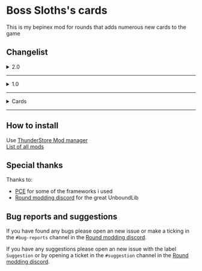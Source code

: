 # Boss Sloths's cards
This is my bepinex mod for rounds that adds numerous new cards to the game

## Changelist
<details>
<summary>2.0</summary>

- v2.0.1
    - Fixed pong double art and sometimes not spawning  
    

- v2.0.0
    - 40 new cards
        - Alpha
        - Attract
        - Boing
        - BoltAction
        - BulletProofBullets
        - CompactedShot
        - DrumMagazine
        - Eagle
        - EliteSneakers
        - FireHydrant
        - FlatpackMunitions
        - FoldableStock
        - FuturisticStock
        - GetOverHere
        - HazmatSuit
        - HigherCaliber
        - LeMonk
        - LongFallBoots
        - MorningCoffee
        - Omega
        - OverclockedFlywheels
        - Pong
        - Quadratics
        - RecyclingDay
        - Repel
        - RocketJump
        - RollingThunder
        - SawbladeBullets
        - SecondGun
        - SleightOfHand
        - Sloth
        - SluggishRounds
        - SpinningDeath
        - SplittingRounds
        - SpreadTheLove
        - SquiresArmor
        - ThisWayUp
        - UnderDog
        - Whale
        - WoodenStock
    - Many bugfixes and changes
</details>

---
<details>
<summary>1.0</summary>

- v1.1.1
    - New dependency ModdingUtils


- v1.1.0
    - New cards
        - No thanks
        - Give me another
        - Hit me baby one more time
        - Snap effect
        - Knights armor
        - Kings armor
        - Thorns
    - Hotfixes/Changes
        - Added back larcenist
        - Sneeze buffed
        - Fixed copycat and random confringo
    - Fancy text on "random" cards
    - Credits menu


- v1.0.3
    - Removed larcenist for now


- v1.0.2
    - Bugfixes
        - Fixed larcenist and copycat could grab cards from previous round(Thanks Pykess for reporting this)
        - Fixed larcenist removing effects of some cards


- v1.0.1
    - Bugfixes
        - Fixed random confringo with deathmatch(Thanks TimeToGrind for reporting this)
        - Fixed Copycat and Larcenist with deathmatch


- v1.0.0
    - New cards
        - Mom get the camera
        - Random confringo
        - Larcenist
        - Copycat

    - Changes and bugfixes
        - Sneeze bullets no longer collide

---
- v0.1.0 First ThunderStore release
- v0.1.1 Splitted BSM to BSC and BST
- v0.1.2 Fixed bug where custom cards where not loaded
- v0.1.3 Fixed double jump
- v0.1.4 New dependency CardchoiceSpawnUniqueCardPatch

</details>

---
<details>
<summary>Cards</summary>

## Cards

---
### Copycat
Common card

Copy a random valid card from a random enemy

---
### Double jump
Common card  

Gives you the ability to double jump

---
### Give me another
Common card

Clone a random valid card you have

---
### Hit me baby one more time
Common card

Every second you take 10% damage, but when you get below 30% health you get all damage this card had done back(since last heal)

---
### Kings armor
Rare card

Gives you a set of regenerating kings armor to protect you from damage

---
### Knights armor
Uncommon card

Gives you a set of regenerating knight armor to protect you from damage

---
### Larcenist
Uncommon card

Steal the most recent valid card of a random enemy

---
### Mom get the camera
Common card

Do a 360 every 2s to get a boost

---
### No thanks
Uncommon card

Replace your most recent card with a random card

---
### Random confringo
Common card

Randomly explodes a part of the map every round after 5s

---
### Snap effect
Rare card

Randomly explodes a part of the map every 7s

---
### Sneeze
Rare card  

Makes you sneeze your bullet

---
### Thorns
Uncommon card

The enemy that hits you takes 20% of damage done to you

---
### Yang
Uncommon card  

Ups block stats

---
### Yeetus
Common card  

Gives some gun knockback

---
### Yin
Uncommon card  

Ups gun stats

---
### YingYang
Rare card  

Ups most stats  

---
##This list has not yet been updated

</details>

---
## How to install
Use [ThunderStore Mod manager](https://rounds.thunderstore.io/package/BossSloth/BSC/)  
[List of all mods](https://rounds.thunderstore.io/)

## Special thanks
Thanks to:
- [PCE](https://github.com/pdcook/PCE) for some of the frameworks i used 
- [Round modding discord](https://discord.gg/zUtsjXWeWk) for the great UnboundLib

## Bug reports and suggestions
If you have found any bugs please open an new issue or make a ticking in the `#bug-reports` channel in the [Round modding discord](https://discord.gg/zUtsjXWeWk).  
  
If you have any suggestions please open an new issue with the label `Suggestion` or by opening a ticket in the `#suggestion` channel in the [Round modding discord](https://discord.gg/zUtsjXWeWk).

